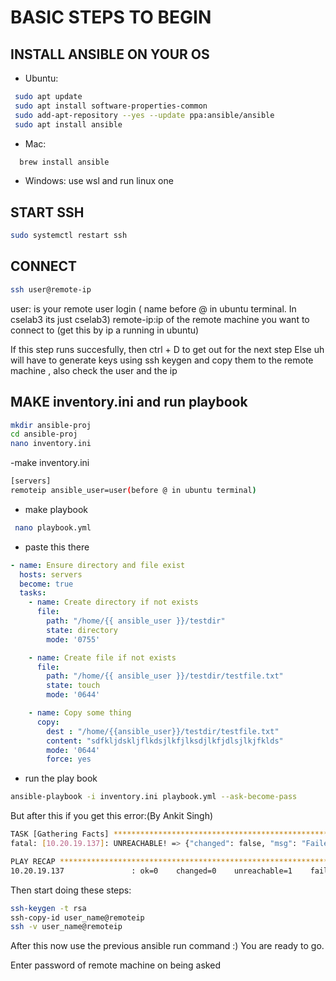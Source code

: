 # BASIC STEPS TO BEGIN

## INSTALL ANSIBLE ON YOUR OS

- Ubuntu:
  
```bash
 sudo apt update
 sudo apt install software-properties-common
 sudo add-apt-repository --yes --update ppa:ansible/ansible
 sudo apt install ansible
```
- Mac:
  
```bash
  brew install ansible
```

- Windows: use wsl and run linux one

## START SSH 

```bash
sudo systemctl restart ssh
```

## CONNECT 

```bash
ssh user@remote-ip
```

user: is your remote user login ( name before @ in ubuntu terminal. In cselab3 its just cselab3)
remote-ip:ip of the remote machine you want to connect to (get this by ip a running in ubuntu)

If this step runs succesfully, then ctrl + D to get out for the next step
Else uh will have to generate keys using ssh keygen and copy them to the remote machine , also check the user and the ip

## MAKE inventory.ini and run playbook

```bash
mkdir ansible-proj
cd ansible-proj
nano inventory.ini
```

-make inventory.ini

```bash
[servers]
remoteip ansible_user=user(before @ in ubuntu terminal) 
```
- make playbook
  
```bash
 nano playbook.yml
```
- paste this there
  
```yml
- name: Ensure directory and file exist 
  hosts: servers
  become: true
  tasks:
    - name: Create directory if not exists
      file:
        path: "/home/{{ ansible_user }}/testdir"
        state: directory
        mode: '0755'

    - name: Create file if not exists
      file:
        path: "/home/{{ ansible_user }}/testdir/testfile.txt"
        state: touch
        mode: '0644'

    - name: Copy some thing
      copy: 
        dest : "/home/{{ansible_user}}/testdir/testfile.txt"
        content: "sdfkljdskljflkdsjlkfjlksdjlkfjdlsjlkjfklds"
        mode: '0644'
        force: yes 
```

- run the play book

```bash
ansible-playbook -i inventory.ini playbook.yml --ask-become-pass
```
But after this if you get this error:(By Ankit Singh)
```bash
TASK [Gathering Facts] ************************************************************
fatal: [10.20.19.137]: UNREACHABLE! => {"changed": false, "msg": "Failed to connect to the host via ssh: bkarthik@10.20.19.137: Permission denied (publickey,password).", "unreachable": true}

PLAY RECAP ************************************************************************
10.20.19.137               : ok=0    changed=0    unreachable=1    failed=0    skipped=0    rescued=0    ignored=0   
```

Then start doing these steps:
```bash
ssh-keygen -t rsa
ssh-copy-id user_name@remoteip
ssh -v user_name@remoteip
```
After this now use the previous ansible run command :)
You are ready to go.

Enter password of remote machine on being asked
